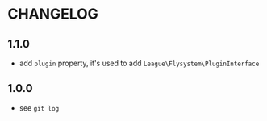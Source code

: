 # CHANGELOG

## 1.1.0

- add `plugin` property, it's used to add `League\Flysystem\PluginInterface`

## 1.0.0

- see `git log`